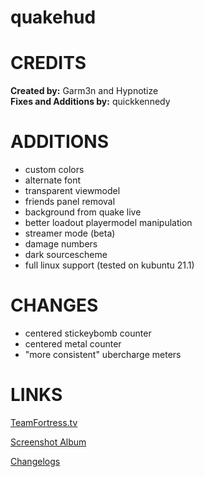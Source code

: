 # quakehud

<a>CREDITS</a>
====
**Created by:** Garm3n and Hypnotize<br>
**Fixes and Additions by:** quickkennedy

<a>ADDITIONS</a>
====
- custom colors
- alternate font
- transparent viewmodel
- friends panel removal
- background from quake live
- better loadout playermodel manipulation
- streamer mode (beta)
- damage numbers
- dark sourcescheme
- full linux support (tested on kubuntu 21.1)

<a>CHANGES</a>
====
- centered stickeybomb counter
- centered metal counter
- "more consistent" ubercharge meters

<a>LINKS</a>
====

[TeamFortress.tv](https://www.teamfortress.tv/33738/ive-updated-some-huds)

[Screenshot Album](https://imgur.com/a/NuVAM)

[Changelogs](https://github.com/quickkennedy/quakehud/commits/master)
